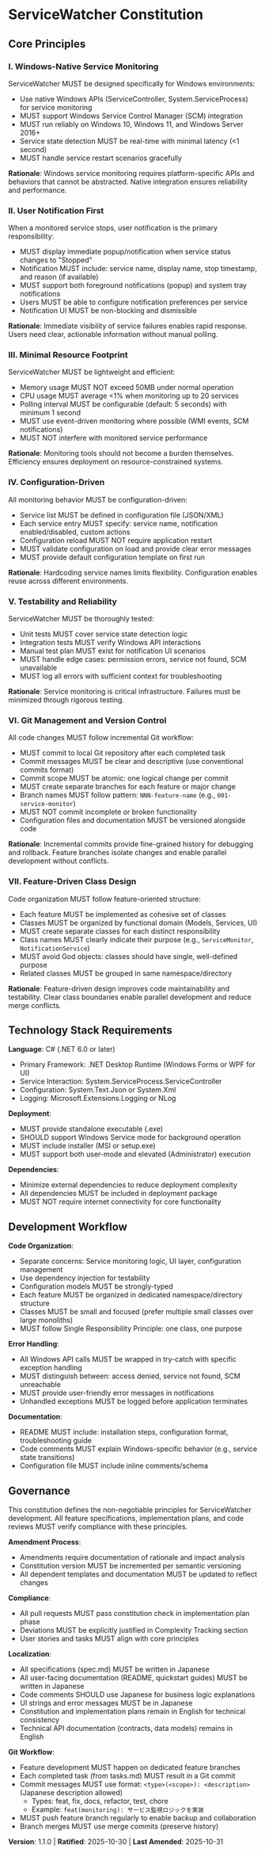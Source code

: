 <!--
Sync Impact Report:
- Version change: 1.0.0 → 1.1.0 (Minor version bump)
- Modified principles: 
  * Governance section (Enhanced localization requirements)
  * Development Workflow (Added Git management requirements)
- Added sections: 
  * VI. Git Management and Version Control (New principle)
  * VII. Feature-Driven Class Design (New principle)
- Removed sections: N/A
- Templates requiring updates:
  ✅ plan-template.md (no changes needed - principles are additive)
  ✅ spec-template.md (already requires Japanese)
  ✅ tasks-template.md (compatible with new Git workflow)
- Follow-up TODOs: 
  * Ensure all developers understand incremental commit strategy
  * Update CI/CD workflows to validate commit granularity (future)
-->

# ServiceWatcher Constitution

## Core Principles

### I. Windows-Native Service Monitoring

ServiceWatcher MUST be designed specifically for Windows environments:
- Use native Windows APIs (ServiceController, System.ServiceProcess) for service monitoring
- MUST support Windows Service Control Manager (SCM) integration
- MUST run reliably on Windows 10, Windows 11, and Windows Server 2016+
- Service state detection MUST be real-time with minimal latency (<1 second)
- MUST handle service restart scenarios gracefully

**Rationale**: Windows service monitoring requires platform-specific APIs and behaviors that cannot be abstracted. Native integration ensures reliability and performance.

### II. User Notification First

When a monitored service stops, user notification is the primary responsibility:
- MUST display immediate popup/notification when service status changes to "Stopped"
- Notification MUST include: service name, display name, stop timestamp, and reason (if available)
- MUST support both foreground notifications (popup) and system tray notifications
- Users MUST be able to configure notification preferences per service
- Notification UI MUST be non-blocking and dismissible

**Rationale**: Immediate visibility of service failures enables rapid response. Users need clear, actionable information without manual polling.

### III. Minimal Resource Footprint

ServiceWatcher MUST be lightweight and efficient:
- Memory usage MUST NOT exceed 50MB under normal operation
- CPU usage MUST average <1% when monitoring up to 20 services
- Polling interval MUST be configurable (default: 5 seconds) with minimum 1 second
- MUST use event-driven monitoring where possible (WMI events, SCM notifications)
- MUST NOT interfere with monitored service performance

**Rationale**: Monitoring tools should not become a burden themselves. Efficiency ensures deployment on resource-constrained systems.

### IV. Configuration-Driven

All monitoring behavior MUST be configuration-driven:
- Service list MUST be defined in configuration file (JSON/XML)
- Each service entry MUST specify: service name, notification enabled/disabled, custom actions
- Configuration reload MUST NOT require application restart
- MUST validate configuration on load and provide clear error messages
- MUST provide default configuration template on first run

**Rationale**: Hardcoding service names limits flexibility. Configuration enables reuse across different environments.

### V. Testability and Reliability

ServiceWatcher MUST be thoroughly tested:
- Unit tests MUST cover service state detection logic
- Integration tests MUST verify Windows API interactions
- Manual test plan MUST exist for notification UI scenarios
- MUST handle edge cases: permission errors, service not found, SCM unavailable
- MUST log all errors with sufficient context for troubleshooting

**Rationale**: Service monitoring is critical infrastructure. Failures must be minimized through rigorous testing.

### VI. Git Management and Version Control

All code changes MUST follow incremental Git workflow:
- MUST commit to local Git repository after each completed task
- Commit messages MUST be clear and descriptive (use conventional commits format)
- Commit scope MUST be atomic: one logical change per commit
- MUST create separate branches for each feature or major change
- Branch names MUST follow pattern: `NNN-feature-name` (e.g., `001-service-monitor`)
- MUST NOT commit incomplete or broken functionality
- Configuration files and documentation MUST be versioned alongside code

**Rationale**: Incremental commits provide fine-grained history for debugging and rollback. Feature branches isolate changes and enable parallel development without conflicts.

### VII. Feature-Driven Class Design

Code organization MUST follow feature-oriented structure:
- Each feature MUST be implemented as cohesive set of classes
- Classes MUST be organized by functional domain (Models, Services, UI)
- MUST create separate classes for each distinct responsibility
- Class names MUST clearly indicate their purpose (e.g., `ServiceMonitor`, `NotificationService`)
- MUST avoid God objects: classes should have single, well-defined purpose
- Related classes MUST be grouped in same namespace/directory

**Rationale**: Feature-driven design improves code maintainability and testability. Clear class boundaries enable parallel development and reduce merge conflicts.

## Technology Stack Requirements

**Language**: C# (.NET 6.0 or later)
- Primary Framework: .NET Desktop Runtime (Windows Forms or WPF for UI)
- Service Interaction: System.ServiceProcess.ServiceController
- Configuration: System.Text.Json or System.Xml
- Logging: Microsoft.Extensions.Logging or NLog

**Deployment**:
- MUST provide standalone executable (.exe)
- SHOULD support Windows Service mode for background operation
- MUST include installer (MSI or setup.exe)
- MUST support both user-mode and elevated (Administrator) execution

**Dependencies**:
- Minimize external dependencies to reduce deployment complexity
- All dependencies MUST be included in deployment package
- MUST NOT require internet connectivity for core functionality

## Development Workflow

**Code Organization**:
- Separate concerns: Service monitoring logic, UI layer, configuration management
- Use dependency injection for testability
- Configuration models MUST be strongly-typed
- Each feature MUST be organized in dedicated namespace/directory structure
- Classes MUST be small and focused (prefer multiple small classes over large monoliths)
- MUST follow Single Responsibility Principle: one class, one purpose

**Error Handling**:
- All Windows API calls MUST be wrapped in try-catch with specific exception handling
- MUST distinguish between: access denied, service not found, SCM unreachable
- MUST provide user-friendly error messages in notifications
- Unhandled exceptions MUST be logged before application terminates

**Documentation**:
- README MUST include: installation steps, configuration format, troubleshooting guide
- Code comments MUST explain Windows-specific behavior (e.g., service state transitions)
- Configuration file MUST include inline comments/schema

## Governance

This constitution defines the non-negotiable principles for ServiceWatcher development. All feature specifications, implementation plans, and code reviews MUST verify compliance with these principles.

**Amendment Process**:
- Amendments require documentation of rationale and impact analysis
- Constitution version MUST be incremented per semantic versioning
- All dependent templates and documentation MUST be updated to reflect changes

**Compliance**:
- All pull requests MUST pass constitution check in implementation plan phase
- Deviations MUST be explicitly justified in Complexity Tracking section
- User stories and tasks MUST align with core principles

**Localization**:
- All specifications (spec.md) MUST be written in Japanese
- All user-facing documentation (README, quickstart guides) MUST be written in Japanese
- Code comments SHOULD use Japanese for business logic explanations
- UI strings and error messages MUST be in Japanese
- Constitution and implementation plans remain in English for technical consistency
- Technical API documentation (contracts, data models) remains in English

**Git Workflow**:
- Feature development MUST happen on dedicated feature branches
- Each completed task (from tasks.md) MUST result in a Git commit
- Commit messages MUST use format: `<type>(<scope>): <description>` (Japanese description allowed)
  - Types: feat, fix, docs, refactor, test, chore
  - Example: `feat(monitoring): サービス監視ロジックを実装`
- MUST push feature branch regularly to enable backup and collaboration
- Branch merges MUST use merge commits (preserve history)

**Version**: 1.1.0 | **Ratified**: 2025-10-30 | **Last Amended**: 2025-10-31
